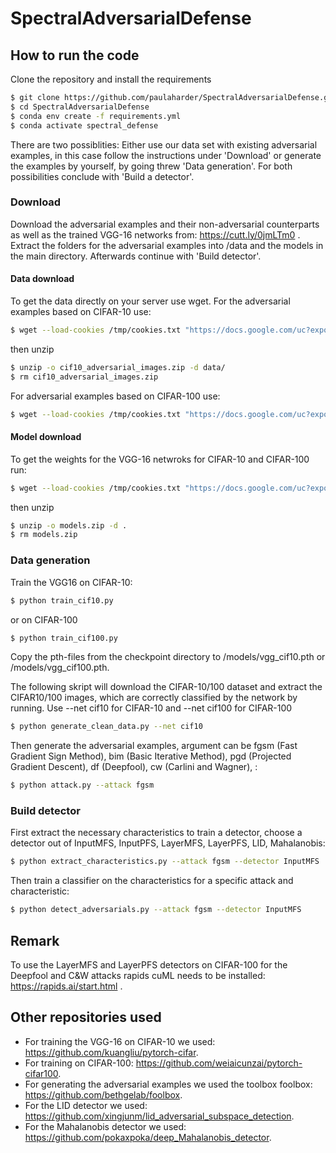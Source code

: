 # SpectralAdversarialDefense


## How to run the code

Clone the repository and install the requirements
```sh
$ git clone https://github.com/paulaharder/SpectralAdversarialDefense.git
$ cd SpectralAdversarialDefense
$ conda env create -f requirements.yml
$ conda activate spectral_defense
```

There are two possiblities: Either use our data set with existing adversarial examples, in this case follow the instructions under 'Download' or generate the examples by yourself, by going threw 'Data generation'. For both possibilities conclude with 'Build a detector'.

### Download

Download the adversarial examples and their non-adversarial counterparts as well as the trained VGG-16 networks from:
https://cutt.ly/0jmLTm0 . Extract the folders for the adversarial examples into /data and the models in the main directory. Afterwards continue with 'Build detector'.

#### Data download

To get the data directly on your server use wget. For the adversarial examples based on CIFAR-10 use:
```sh
$ wget --load-cookies /tmp/cookies.txt "https://docs.google.com/uc?export=download&confirm=$(wget --quiet --save-cookies /tmp/cookies.txt --keep-session-cookies --no-check-certificate 'https://docs.google.com/uc?export=download&id=1rfSSXNKcquD03lLBXd8IskoZAmDyjzPL' -O- | sed -rn 's/.*confirm=([0-9A-Za-z_]+).*/\1\n/p')&id=1rfSSXNKcquD03lLBXd8IskoZAmDyjzPL" -O cif10_adversarial_images.zip && rm -rf /tmp/cookies.txt
```

then unzip
```sh
$ unzip -o cif10_adversarial_images.zip -d data/
$ rm cif10_adversarial_images.zip 
```

For adversarial examples based on CIFAR-100 use:
```sh
$ wget --load-cookies /tmp/cookies.txt "https://docs.google.com/uc?export=download&confirm=$(wget --quiet --save-cookies /tmp/cookies.txt --keep-session-cookies --no-check-certificate 'https://docs.google.com/uc?export=download&id=1NeWUvU63F04aO8k285PJNnfrB21RoI91' -O- | sed -rn 's/.*confirm=([0-9A-Za-z_]+).*/\1\n/p')&id=1NeWUvU63F04aO8k285PJNnfrB21RoI91" -O cif100_adversarial_images.zip && rm -rf /tmp/cookies.txt
```

#### Model download

To get the weights for the VGG-16 netwroks for CIFAR-10 and CIFAR-100 run:

```sh
$ wget --load-cookies /tmp/cookies.txt "https://docs.google.com/uc?export=download&confirm=$(wget --quiet --save-cookies /tmp/cookies.txt --keep-session-cookies --no-check-certificate 'https://docs.google.com/uc?export=download&id=1b4vyiNIghGV9nwMnMki5mpC6kujLHP11' -O- | sed -rn 's/.*confirm=([0-9A-Za-z_]+).*/\1\n/p')&id=1b4vyiNIghGV9nwMnMki5mpC6kujLHP11" -O models.zip && rm -rf /tmp/cookies.txt
```

then unzip
```sh
$ unzip -o models.zip -d .
$ rm models.zip 
```

### Data generation

Train the VGG16 on CIFAR-10:
```sh
$ python train_cif10.py
```

or on CIFAR-100
```sh
$ python train_cif100.py
```

Copy the pth-files from the checkpoint directory to /models/vgg_cif10.pth or /models/vgg_cif100.pth.

The following skript will download the CIFAR-10/100 dataset and extract the CIFAR10/100 images, which are correctly classified by the network by running. Use --net cif10 for CIFAR-10 and --net cif100 for CIFAR-100
```sh
$ python generate_clean_data.py --net cif10
```

Then generate the adversarial examples, argument can be fgsm (Fast Gradient Sign Method), bim (Basic Iterative Method), pgd (Projected Gradient Descent), df (Deepfool), cw (Carlini and Wagner), :
```sh
$ python attack.py --attack fgsm
```

### Build detector

First extract the necessary characteristics to train a detector, choose a detector out of InputMFS, InputPFS, LayerMFS, LayerPFS, LID, Mahalanobis: 

```sh
$ python extract_characteristics.py --attack fgsm --detector InputMFS
```


Then train a classifier on the characteristics for a specific attack and characteristic:
```sh
$ python detect_adversarials.py --attack fgsm --detector InputMFS
```

## Remark

To use the LayerMFS and LayerPFS detectors on CIFAR-100 for the Deepfool and C&W attacks rapids cuML needs to be installed:
https://rapids.ai/start.html .

## Other repositories used
* For training the VGG-16 on CIFAR-10 we used:
https://github.com/kuangliu/pytorch-cifar.
* For training on CIFAR-100:
https://github.com/weiaicunzai/pytorch-cifar100.
* For generating the adversarial examples we used the toolbox foolbox:
https://github.com/bethgelab/foolbox.
* For the LID detector we used:
https://github.com/xingjunm/lid_adversarial_subspace_detection.
* For the Mahalanobis detector we used:
https://github.com/pokaxpoka/deep_Mahalanobis_detector.

